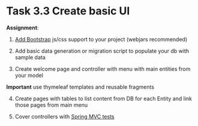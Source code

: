 # Task 3.3 Create basic UI
**Assignment**:
1. [Add Bootstrap](https://www.baeldung.com/spring-boot-start) js/css support to your project (webjars recommended)

2. Add basic data generation or migration script to populate your db with sample data

3. Create welcome page and controller with menu with main entities from your model

**Important** use thymeleaf templates and reusable fragments

4. Create pages with tables to list content from DB for each Entity and link those pages from main menu

5. Cover controllers with [Spring MVC tests](https://www.baeldung.com/spring-boot-testing#unit-testing-with-webmvctest)

